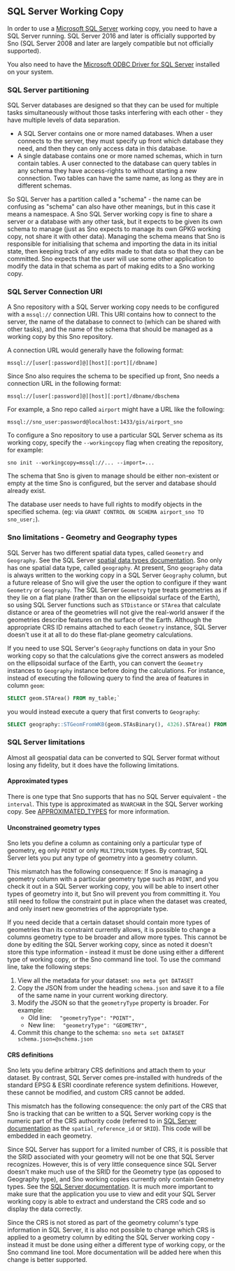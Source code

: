 SQL Server Working Copy
-----------------------

In order to use a [Microsoft SQL Server](https://docs.microsoft.com/sql/sql-server/) working copy, you need to have a SQL Server running. SQL Server 2016 and later is officially supported by Sno (SQL Server 2008 and later are largely compatible but not officially supported).

You also need to have the [Microsoft ODBC Driver for SQL Server](https://docs.microsoft.com/sql/connect/odbc/microsoft-odbc-driver-for-sql-server) installed on your system.

### SQL Server partitioning

SQL Server databases are designed so that they can be used for multiple tasks simultaneously without those tasks interfering with each other - they have multiple levels of data separation.

* A SQL Server contains one or more named databases. When a user connects to the server, they must specify up front which database they need, and then they can only access data in this database.
* A single database contains one or more named schemas, which in turn contain tables. A user connected to the database can query tables in any schema they have access-rights to without starting a new connection. Two tables can have the same name, as long as they are in different schemas.

So SQL Server has a partition called a "schema" - the name can be confusing as "schema" can also have other meanings, but in this case it means a namespace. A Sno SQL Server working copy is fine to share a server or a database with any other task, but it expects to be given its own schema to manage (just as Sno expects to manage its own GPKG working copy, not share it with other data). Managing the schema means that Sno is responsible for initialising that schema and importing the data in its initial state, then keeping track of any edits made to that data so that they can be committed. Sno expects that the user will use some other application to modify the data in that schema as part of making edits to a Sno working copy.

### SQL Server Connection URI

A Sno repository with a SQL Server working copy needs to be configured with a `mssql://` connection URI. This URI contains how to connect to the server, the name of the database to connect to (which can be shared with other tasks), and the name of the schema that should be managed as a working copy by this Sno repository.

A connection URL would generally have the following format:

`mssql://[user[:password]@][host][:port][/dbname]`

Since Sno also requires the schema to be specified up front, Sno needs a connection URL in the following format:

`mssql://[user[:password]@][host][:port]/dbname/dbschema`

For example, a Sno repo called `airport` might have a URL like the following:

`mssql://sno_user:password@localhost:1433/gis/airport_sno`

To configure a Sno repository to use a particular SQL Server schema as its working copy, specify the `--workingcopy` flag when creating the repository, for example:

`sno init --workingcopy=mssql://... --import=...`

The schema that Sno is given to manage should be either non-existent or empty at the time Sno is configured, but the server and database should already exist.

The database user needs to have full rights to modify objects in the specified schema. (eg: via `GRANT CONTROL ON SCHEMA airport_sno TO sno_user;`).

### Sno limitations - Geometry and Geography types

SQL Server has two different spatial data types, called `Geometry` and `Geography`. See the SQL Server [spatial data types documentation](https://docs.microsoft.com/sql/relational-databases/spatial/spatial-data-types-overview). Sno only has one spatial data type, called `geography`. At present, Sno `geography` data is always written to the working copy in a SQL Server `Geography` column, but a future release of Sno will give the user the option to configure if they want `Geometry` or `Geography`. The SQL Server `Geometry` type treats geometries as if they lie on a flat plane (rather than on the ellipsoidal surface of the Earth), so using SQL Server functions such as `STDistance` or `STArea` that calculate distance or area of the geometries will not give the real-world answer if the geometries describe features on the surface of the Earth. Although the appropriate CRS ID remains attached to each `Geometry` instance, SQL Server doesn't use it at all to do these flat-plane geometry calculations.

If you need to use SQL Server's `Geography` functions on data in your Sno working copy so that the calculations give the correct answers as modeled on the ellipsoidal surface of the Earth, you can convert the `Geometry` instances to `Geography` instance before doing the calculations. For instance, instead of executing the following query to find the area of features in column `geom`:
```sql
SELECT geom.STArea() FROM my_table;`
```
you would instead execute a query that first converts to `Geography`:
```sql
SELECT geography::STGeomFromWKB(geom.STAsBinary(), 4326).STArea() FROM my_table;`
```

### SQL Server limitations

Almost all geospatial data can be converted to SQL Server format without losing any fidelity, but it does have the following limitations.

#### Approximated types

There is one type that Sno supports that has no SQL Server equivalent - the `interval`. This type is approximated as `NVARCHAR` in the SQL Server working copy. See [APPROXIMATED_TYPES](APPROXIMATED_TYPES.md) for more information.

#### Unconstrained geometry types

Sno lets you define a column as containing only a particular type of geometry, eg only `POINT` or only `MULTIPOLYGON` types. By contrast, SQL Server lets you put any type of geometry into a geometry column.

This mismatch has the following consequence: If Sno is managing a geometry column with a particular geometry type such as `POINT`, and you check it out in a SQL Server working copy, you will be able to insert other types of geometry into it, but Sno will prevent you from committing it. You still need to follow the constraint put in place when the dataset was created, and only insert new geometries of the appropriate type.

If you need decide that a certain dataset should contain more types of geometries than its constraint currently allows, it is possible to change a columns geometry type to be broader and allow more types. This cannot be done by editing the SQL Server working copy, since as noted it doesn't store this type information - instead it must be done using either a different type of working copy, or the Sno command line tool. To use the command line, take the following steps:

1. View all the metadata for your dataset:
   `sno meta get DATASET`
2. Copy the JSON from under the heading `schema.json` and save it to a file of the same name in your current working directory.
3. Modify the JSON so that the `geometryType` property is broader. For example:
   - Old line: `  "geometryType": "POINT",`
   - New line: `  "geometryType": "GEOMETRY",`
4. Commit this change to the schema:
   `sno meta set DATASET schema.json=@schema.json`

#### CRS definitions

Sno lets you define arbitrary CRS definitions and attach them to your dataset. By contrast, SQL Server comes pre-installed with hundreds of the standard EPSG & ESRI coordinate reference system definitions. However, these cannot be modified, and custom CRS cannot be added.

This mismatch has the following consequence: the only part of the CRS that Sno is tracking that can be written to a SQL Server working copy is the numeric part of the CRS authority code (referred to in [SQL Server documentation](https://docs.microsoft.com/sql/relational-databases/system-catalog-views/sys-spatial-reference-systems-transact-sql) as the `spatial_reference_id` or `SRID`). This code will be embedded in each geometry.

Since SQL Server has support for a limited number of CRS, it is possible that the SRID associated with your geometry will not be one that SQL Server recognizes. However, this is of very little consequence since SQL Server doesn't make much use of the SRID for the Geometry type (as opposed to Geography type), and Sno working copies currently only contain Geometry types. See the [SQL Server documentation](https://docs.microsoft.com/sql/relational-databases/spatial/spatial-data-types-overview). It is much more important to make sure that the application you use to view and edit your SQL Server working copy is able to extract and understand the CRS code and so display the data correctly.

Since the CRS is not stored as part of the geometry column's type information in SQL Server, it is also not possible to change which CRS is applied to a geometry column by editing the SQL Server working copy - instead it must be done using either a different type of working copy, or the Sno command line tool. More documentation will be added here when this change is better supported.
